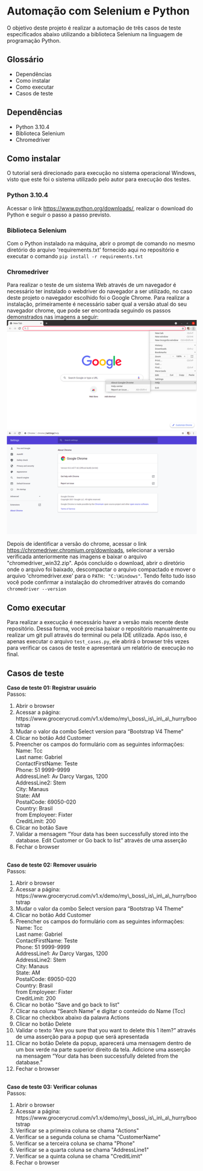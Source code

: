# Automação com Selenium e Python
O objetivo deste projeto é realizar a automação de três casos de teste especificados abaixo utilizando a biblioteca Selenium na linguagem de programação Python.
## Glossário
<ul>
  <li> Dependências
  <li> Como instalar 
  <li> Como executar
  <li> Casos de teste
</ul>

## Dependências
<ul>
  <li> Python 3.10.4
  <li> Biblioteca Selenium
  <li> Chromedriver    
</ul>

## Como instalar
O tutorial será direcionado para execução no sistema operacional Windows, visto que este foi o sistema utilizado pelo autor para execução dos testes.
### Python 3.10.4
Acessar o link https://www.python.org/downloads/, realizar o download do Python e seguir o passo a passo previsto.

### Biblioteca Selenium
Com o Python instalado na máquina, abrir o prompt de comando no mesmo diretório do arquivo 'requirements.txt' fornecido aqui no repositório e executar o comando ```pip install -r requirements.txt```
### Chromedriver
Para realizar o teste de um sistema Web através de um navegador é necessário ter instalado o webdriver do navegador a ser utilizado, no caso deste projeto o navegador 
escolhido foi o Google Chrome. Para realizar a instalação, primeiramente é necessário saber qual a versão atual do seu navegador chrome, que pode ser encontrada seguindo 
os passos demonstrados nas imagens a seguir:
![Screenshot](images/google1.png)
![Screenshot](images/google2.png)

Depois de identificar a versão do chrome, acessar o link https://chromedriver.chromium.org/downloads, selecionar a versão verificada anteriormente nas imagens e baixar o 
arquivo "chromedriver_win32.zip". Após concluído o download, abrir o diretório onde o arquivo foi baixado, descompactar o arquivo compactado e mover o arquivo 'chromedriver.exe'
para o ```PATH: "C:\Windows"```. Tendo feito tudo isso você pode confirmar a instalação do chromedriver 
através do comando ```chromedriver --version```


## Como executar
Para realizar a execução é necessário haver a versão mais recente deste repositório. Dessa forma, você precisa baixar o repositório manualmente ou realizar um git pull 
através do terminal ou pela IDE utilizada. Após isso, é apenas executar o arquivo `test_cases.py`, ele abrirá o browser três vezes para verificar os casos de teste e apresentará
um relatório de execução no final. 

## Casos de teste

 <b> Caso de teste 01: Registrar usuário</b>
  <br>Passos:
  <ol>
    <li> Abrir o browser
    <li> Acessar a página: https://www.grocerycrud.com/v1.x/demo/my\_boss\_is\_in\_a\_hurry/bootstrap
    <li> Mudar o valor da combo Select version para “Bootstrap V4 Theme”
    <li> Clicar no botão Add Customer
    <li> Preencher os campos do formulário com as seguintes informações:<br>
            Name: Tcc <br>
            Last name: Gabriel <br>
            ContactFirstName: Teste <br>
            Phone: 51 9999-9999 <br>
            AddressLine1: Av Darcy Vargas, 1200 <br>
            AddressLine2: Stem <br>
            City: Manaus <br>
            State: AM <br>
            PostalCode: 69050-020 <br>
            Country: Brasil <br>
            from Employeer: Fixter <br>
            CreditLimit: 200 <br>
    <li> Clicar no botão Save
    <li> Validar a mensagem “Your data has been successfully stored into the database. Edit Customer or Go back to list” através de uma asserção
    <li> Fechar o browser
  </ol>
  <br>
 <b> Caso de teste 02: Remover usuário </b>
 <br>Passos:
  <ol>
    <li> Abrir o browser
    <li> Acessar a página: https://www.grocerycrud.com/v1.x/demo/my\_boss\_is\_in\_a\_hurry/bootstrap
    <li> Mudar o valor da combo Select version para “Bootstrap V4 Theme”
    <li> Clicar no botão Add Customer
    <li> Preencher os campos do formulário com as seguintes informações:<br>
            Name: Tcc <br>
            Last name: Gabriel <br>
            ContactFirstName: Teste <br>
            Phone: 51 9999-9999 <br>
            AddressLine1: Av Darcy Vargas, 1200 <br>
            AddressLine2: Stem <br>
            City: Manaus <br>
            State: AM <br>
            PostalCode: 69050-020 <br>
            Country: Brasil <br>
            from Employeer: Fixter <br>
            CreditLimit: 200 <br>
    <li> Clicar no botão "Save and go back to list"
    <li> Clicar na coluna “Search Name” e digitar o conteúdo do Name (Tcc)
    <li> Clicar no checkbox abaixo da palavra Actions
    <li> Clicar no botão Delete
    <li> Validar o texto “Are you sure that you want to delete this 1 item?” através de uma
    asserção para a popup que será apresentada
    <li> Clicar no botão Delete da popup, aparecerá uma mensagem dentro de um box verde
    na parte superior direito da tela. Adicione uma asserção na mensagem “Your data has
    been successfully deleted from the database.”
    <li> Fechar o browser
  </ol>
  <br>
 <b> Caso de teste 03: Verificar colunas </b>
 <br>Passos:
  <ol>
    <li> Abrir o browser
    <li> Acessar a página: https://www.grocerycrud.com/v1.x/demo/my\_boss\_is\_in\_a\_hurry/bootstrap
    <li> Verificar se a primeira coluna se chama "Actions"
    <li> Verificar se a segunda coluna se chama "CustomerName"
    <li> Verificar se a terceira coluna se chama "Phone"
    <li> Verificar se a quarta coluna se chama "AddressLine1"
    <li> Verificar se a quinta coluna se chama "CreditLimit"
    <li> Fechar o browser
  </ol>
